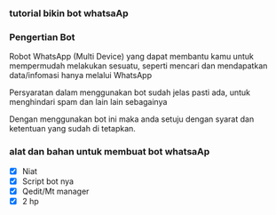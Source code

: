 ### tutorial bikin bot whatsaAp

### Pengertian Bot
Robot WhatsApp (Multi Device) yang dapat membantu kamu untuk mempermudah melakukan sesuatu, seperti mencari dan mendapatkan data/infomasi hanya melalui WhatsApp

Persyaratan dalam menggunakan bot sudah jelas pasti ada, untuk menghindari spam dan lain lain sebagainya

Dengan menggunakan bot ini maka anda setuju dengan syarat dan ketentuan yang sudah di tetapkan.

### alat dan bahan untuk membuat bot whatsaAp
-   [x] Niat
-   [x] Script bot nya
-   [x] Qedit/Mt manager
-   [x] 2 hp
